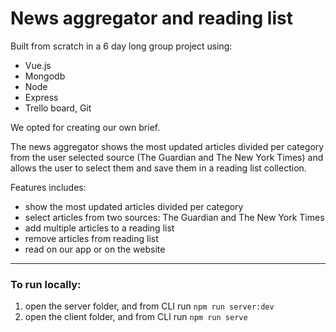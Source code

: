 # News aggregator and reading list

Built from scratch in a 6 day long group project using:

* Vue.js
* Mongodb
* Node
* Express
* Trello board, Git

We opted for creating our own brief.

The news aggregator shows the most updated articles divided per category from the user selected source (The Guardian and The New York Times) and allows the user to select them and save them in a reading list collection.


Features includes:

* show the most updated articles divided per category
* select articles from two sources: The Guardian and The New York Times
* add multiple articles to a reading list
* remove articles from reading list
* read on our app or on the website

-----------------
### To run locally:

1. open the server folder, and from CLI run `npm run server:dev  `
2. open the client folder, and from CLI run `npm run serve`

